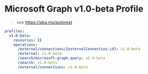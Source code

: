 # Microsoft Graph v1.0-beta Profile

> see https://aka.ms/autorest

``` yaml
profiles:
  v1.0-beta:
    resources: {}
    operations:
      /external/connections/{externalConnection-id}: v1.0-beta
      /external: v1.0-beta
      /search/microsoft.graph.query: v1.0-beta
      /search: v1.0-beta
      /external/connections: v1.0-beta

```
